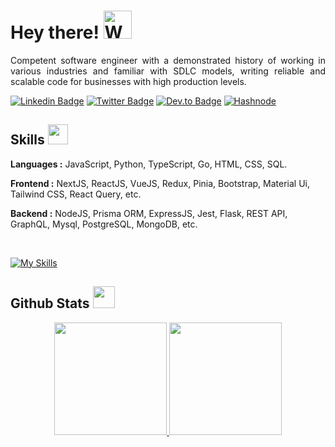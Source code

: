<h1 align="left"> Hey there! <img src="https://raw.githubusercontent.com/nixin72/nixin72/master/wave.gif" 
         alt="Waving hand animated gif"
         height="45"
         width="45" /></h1>
<p style="text-align:justify;"> 
Competent software engineer with a demonstrated history of working in various industries and familiar with SDLC models, writing reliable and scalable code for businesses with high production levels.
</p>

[![Linkedin Badge](https://img.shields.io/badge/-fahimu10-blue?style=flat-square&logo=Linkedin&logoColor=white&link=https://www.linkedin.com/in/fahimu10/)](https://www.linkedin.com/in/fahimu10/) [![Twitter Badge](https://img.shields.io/badge/-fahimu10-1ca0f1?style=flat-square&labelColor=1ca0f1&logo=twitter&logoColor=white&link=https://twitter.com/fahimu10)](https://twitter.com/fahimu10) [![Dev.to Badge](https://img.shields.io/badge/-fahimu10-000000?style=flat&labelColor=000000&logo=Dev.to&link=https://dev.to/fahimu10)](https://dev.to/fahimu10) <a href="https://article.fahimuddin.dev/" target="_blank"><img src="https://img.shields.io/badge/Fahim's Articles-%232962FF.svg?&style=flat-square&logo=hashnode&logoColor=white" alt="Hashnode"></a> 


<h2> Skills <img src = "https://media2.giphy.com/media/QssGEmpkyEOhBCb7e1/giphy.gif?cid=ecf05e47a0n3gi1bfqntqmob8g9aid1oyj2wr3ds3mg700bl&rid=giphy.gif" width = 32px> </h2>

**Languages :** JavaScript, Python, TypeScript, Go, HTML, CSS, SQL.

**Frontend :** NextJS, ReactJS, VueJS, Redux, Pinia, Bootstrap, Material Ui, Tailwind CSS, React Query, etc.

**Backend :** NodeJS, Prisma ORM, ExpressJS, Jest, Flask, REST API, GraphQL, Mysql, PostgreSQL, MongoDB, etc.

<br/>

[![My Skills](https://skillicons.dev/icons?i=js,nodejs,react,nextjs,vue,express,nestjs,mysql,postgres,mongodb,firebase,vercel,aws)](https://skillicons.dev)

<h2> Github Stats <img src = "https://i.pinimg.com/originals/65/c4/f4/65c4f452571be1261e9c623f7da488ac.gif" width = 35px> </h2>

<p align="center">
<a href="https://github.com/fahimu10">
  <img height="180em" src="https://github-readme-stats-eight-theta.vercel.app/api?username=fahimu10&show_icons=true&theme=gotham&include_all_commits=true&count_private=true"/>
  <img height="180em" src="https://github-readme-stats-eight-theta.vercel.app/api/top-langs/?username=fahimu10&layout=compact&langs_count=8&theme=gotham"/>
</a>
</p>
